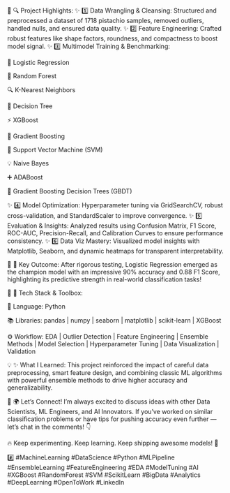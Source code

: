 🔬 🔍 Project Highlights:
✨ 1️⃣ Data Wrangling & Cleansing: Structured and preprocessed a dataset of 1718 pistachio samples, removed outliers, handled nulls, and ensured data quality.
✨ 2️⃣ Feature Engineering: Crafted robust features like shape factors, roundness, and compactness to boost model signal.
✨ 3️⃣ Multimodel Training & Benchmarking:

📌 Logistic Regression

🌳 Random Forest

🔍 K-Nearest Neighbors

🌿 Decision Tree

⚡️ XGBoost

🔗 Gradient Boosting

🎯 Support Vector Machine (SVM)

💡 Naive Bayes

➕ ADABoost

🚀 Gradient Boosting Decision Trees (GBDT)

✨ 4️⃣ Model Optimization: Hyperparameter tuning via GridSearchCV, robust cross-validation, and StandardScaler to improve convergence.
✨ 5️⃣ Evaluation & Insights: Analyzed results using Confusion Matrix, F1 Score, ROC-AUC, Precision-Recall, and Calibration Curves to ensure performance consistency.
✨ 6️⃣ Data Viz Mastery: Visualized model insights with Matplotlib, Seaborn, and dynamic heatmaps for transparent interpretability.

🎯 🚀 Key Outcome:
After rigorous testing, Logistic Regression emerged as the champion model with an impressive 90% accuracy and 0.88 F1 Score, highlighting its predictive strength in real-world classification tasks!

🧩 🔧 Tech Stack & Toolbox:

🐍 Language: Python

📚 Libraries: pandas | numpy | seaborn | matplotlib | scikit-learn | XGBoost

⚙️ Workflow: EDA | Outlier Detection | Feature Engineering | Ensemble Methods | Model Selection | Hyperparameter Tuning | Data Visualization | Validation

💡 ✨ What I Learned:
This project reinforced the impact of careful data preprocessing, smart feature design, and combining classic ML algorithms with powerful ensemble methods to drive higher accuracy and generalizability.

🤝 🌍 Let’s Connect!
I’m always excited to discuss ideas with other Data Scientists, ML Engineers, and AI Innovators. If you’ve worked on similar classification problems or have tips for pushing accuracy even further — let’s chat in the comments! 👇

🔥 Keep experimenting. Keep learning. Keep shipping awesome models! 🚀

#️⃣ #MachineLearning #DataScience #Python #MLPipeline #EnsembleLearning #FeatureEngineering #EDA #ModelTuning #AI #XGBoost #RandomForest #SVM #ScikitLearn #BigData #Analytics #DeepLearning #OpenToWork #LinkedIn

